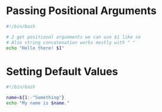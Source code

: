 # Passing Positional Arguments

```sh
#!/bin/bash

# 2 get positional arguements we can use $1 like so
# Also string concatenation works mostly with " "
echo "Hello there! $1"
```                             

# Setting Default Values

```sh
#!/bin/bash

name=${1:-"Something"}
echo "My name is $name."
```
